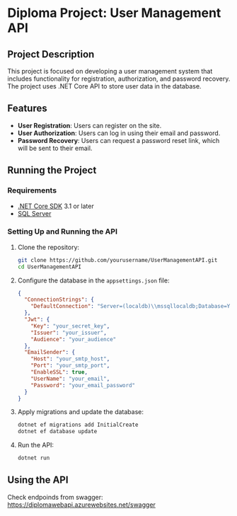 # Diploma Project: User Management API

## Project Description

This project is focused on developing a user management system that includes functionality for registration, authorization, and password recovery. The project uses .NET Core API to store user data in the database.

## Features

- **User Registration**: Users can register on the site.
- **User Authorization**: Users can log in using their email and password.
- **Password Recovery**: Users can request a password reset link, which will be sent to their email.

## Running the Project

### Requirements

- [.NET Core SDK](https://dotnet.microsoft.com/download) 3.1 or later
- [SQL Server](https://www.microsoft.com/en-us/sql-server/sql-server-downloads)

### Setting Up and Running the API

1. Clone the repository:

    ```sh
    git clone https://github.com/yourusername/UserManagementAPI.git
    cd UserManagementAPI
    ```

2. Configure the database in the `appsettings.json` file:

    ```json
    {
      "ConnectionStrings": {
        "DefaultConnection": "Server=(localdb)\\mssqllocaldb;Database=YourDatabaseName;Trusted_Connection=True;MultipleActiveResultSets=true"
      },
      "Jwt": {
        "Key": "your_secret_key",
        "Issuer": "your_issuer",
        "Audience": "your_audience"
      },
      "EmailSender": {
        "Host": "your_smtp_host",
        "Port": "your_smtp_port",
        "EnableSSL": true,
        "UserName": "your_email",
        "Password": "your_email_password"
      }
    }
    ```

3. Apply migrations and update the database:

    ```sh
    dotnet ef migrations add InitialCreate
    dotnet ef database update
    ```

4. Run the API:

    ```sh
    dotnet run
    ```

## Using the API

Check endpoinds from swagger: https://diplomawebapi.azurewebsites.net/swagger
